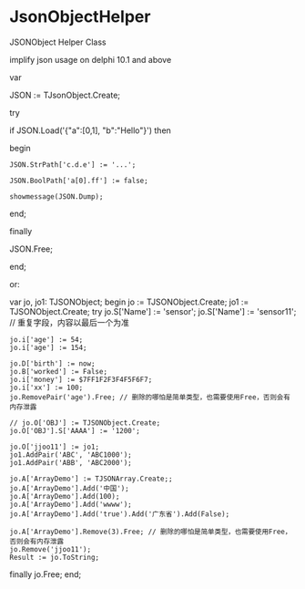# JsonObjectHelper
JSONObject Helper Class


implify json usage on delphi 10.1 and above



  var
  
  JSON := TJsonObject.Create;
  
  try
  
  if JSON.Load('{"a":[0,1], "b":"Hello"}') then
  
  begin
  
    JSON.StrPath['c.d.e'] := '...';
    
    JSON.BoolPath['a[0].ff'] := false;
    
    showmessage(JSON.Dump);
    
  end;
  
  finally
  
  JSON.Free;
  
  end;
  
  
  
  
  or:
  
  
  
var
  jo, jo1: TJSONObject;
begin
  jo := TJSONObject.Create;
  jo1 := TJSONObject.Create;
  try
    jo.S['Name'] := 'sensor';
    jo.S['Name'] := 'sensor11'; // 重复字段，内容以最后一个为准

    jo.i['age'] := 54;
    jo.i['age'] := 154;

    jo.D['birth'] := now;
    jo.B['worked'] := False;
    jo.i['money'] := $7FF1F2F3F4F5F6F7;
    jo.i['xx'] := 100;
    jo.RemovePair('age').Free; // 删除的哪怕是简单类型，也需要使用Free，否则会有内存泄露

    // jo.O['OBJ'] := TJSONObject.Create;
    jo.O['OBJ'].S['AAAA'] := '1200';

    jo.O['jjoo11'] := jo1;
    jo1.AddPair('ABC', 'ABC1000');
    jo1.AddPair('ABB', 'ABC2000');

    jo.A['ArrayDemo'] := TJSONArray.Create;;
    jo.A['ArrayDemo'].Add('中国');
    jo.A['ArrayDemo'].Add(100);
    jo.A['ArrayDemo'].Add('wwww');
    jo.A['ArrayDemo'].Add('true').Add('广东省').Add(False);

    jo.A['ArrayDemo'].Remove(3).Free; // 删除的哪怕是简单类型，也需要使用Free，否则会有内存泄露
    jo.Remove('jjoo11');
    Result := jo.ToString;
  finally
    jo.Free;
  end;
  
  
  
  

